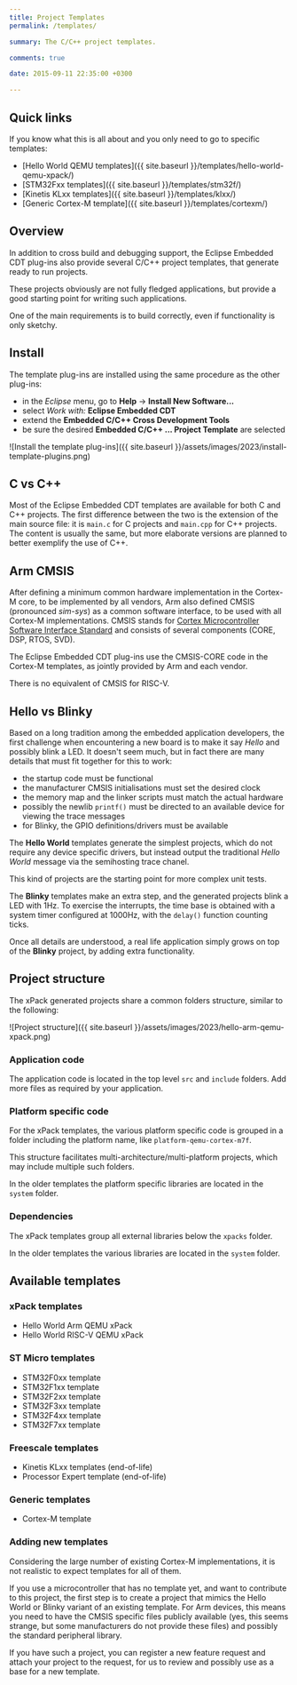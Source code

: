 ```yaml
---
title: Project Templates
permalink: /templates/

summary: The C/C++ project templates.

comments: true

date: 2015-09-11 22:35:00 +0300

---
```


## Quick links

If you know what this is all about and you only need to go to specific
templates:

- [Hello World QEMU templates]({{ site.baseurl }}/templates/hello-world-qemu-xpack/)
- [STM32Fxx templates]({{ site.baseurl }}/templates/stm32f/)
- [Kinetis KLxx templates]({{ site.baseurl }}/templates/klxx/)
- [Generic Cortex-M template]({{ site.baseurl }}/templates/cortexm/)

## Overview

In addition to cross build and debugging support, the Eclipse Embedded
CDT plug-ins also provide several C/C++ project templates, that generate
ready to run projects.

These projects obviously are not fully fledged applications, but provide a
good starting point for writing such applications.

One of the main requirements is to build correctly, even if functionality
is only sketchy.

## Install

The template plug-ins are installed using the same procedure as the other plug-ins:

- in the _Eclipse_ menu, go to **Help** → **Install New Software...**
- select _Work with:_ **Eclipse Embedded CDT**
- extend the **Embedded C/C++ Cross Development Tools**
- be sure the desired **Embedded C/C++ ... Project Template** are selected

![Install the template plug-ins]({{ site.baseurl }}/assets/images/2023/install-template-plugins.png)

## C vs C++

Most of the Eclipse Embedded CDT templates are available for both C and
C++ projects. The first difference between the two is the extension of
the main source file: it is `main.c` for C projects and `main.cpp` for
C++ projects. The content is usually the same, but more elaborate versions
are planned to better exemplify the use of C++.

## Arm CMSIS

After defining a minimum common hardware implementation in the Cortex-M core,
to be implemented by all vendors, Arm also defined CMSIS (pronounced _sim-sys_)
as a common software interface, to be used with all Cortex-M implementations.
CMSIS stands for
[Cortex Microcontroller Software Interface Standard](https://www.arm.com/products/processors/cortex-m/cortex-microcontroller-software-interface-standard.php)
and consists of several components (CORE, DSP, RTOS, SVD).

The Eclipse Embedded CDT plug-ins use the CMSIS-CORE code in the Cortex-M
templates, as jointly provided by Arm and each vendor.

There is no equivalent of CMSIS for RISC-V.

## Hello vs Blinky

Based on a long tradition among the embedded application developers, the
first challenge when encountering a new board is to make it
say _Hello_ and possibly blink a LED.
It doesn't seem much, but in fact there are many details that must fit
together for this to work:

- the startup code must be functional
- the manufacturer CMSIS initialisations must set the desired clock
- the memory map and the linker scripts must match the actual hardware
- possibly the newlib `printf()` must be directed to an available device for
viewing the trace messages
- for Blinky, the GPIO definitions/drivers must be available

The **Hello World** templates generate the simplest projects, which do not
require any device specific drivers, but instead output the traditional
_Hello World_ message via the semihosting trace chanel.

This kind of projects are the starting point for more complex unit tests.

The **Blinky** templates make an extra step, and the generated projects
blink a LED with 1Hz.
To exercise the interrupts, the time base is obtained with a system timer
configured at 1000Hz, with the `delay()` function counting ticks.

Once all details are understood, a real life application simply grows on
top of the **Blinky** project, by adding extra functionality.

## Project structure

The xPack generated projects share a common folders structure, similar to the following:

![Project structure]({{ site.baseurl }}/assets/images/2023/hello-arm-qemu-xpack.png)

### Application code

The application code is located in the top level `src` and `include` folders.
Add more files as required by your application.

### Platform specific code

For the xPack templates, the various platform specific code is grouped
in a folder including the platform name, like `platform-qemu-cortex-m7f`.

This structure facilitates multi-architecture/multi-platform projects, which
may include multiple such folders.

In the older templates the platform specific libraries are located
in the `system` folder.

### Dependencies

The xPack templates group all external libraries below the `xpacks` folder.

In the older templates the various libraries are located
in the `system` folder.

## Available templates

### xPack templates

- Hello World Arm QEMU xPack
- Hello World RISC-V QEMU xPack

### ST Micro templates

- STM32F0xx template
- STM32F1xx template
- STM32F2xx template
- STM32F3xx template
- STM32F4xx template
- STM32F7xx template

### Freescale templates

- Kinetis KLxx templates (end-of-life)
- Processor Expert template (end-of-life)

### Generic templates

- Cortex-M template

### Adding new templates

Considering the large number of existing Cortex-M implementations, it is
not realistic to expect templates for all of them.

If you use a microcontroller that has no template yet, and want to
contribute to this project, the first step is to create a project that
mimics the Hello World or Blinky variant of an existing template.
For Arm devices, this means you need
to have the CMSIS specific files publicly available (yes, this seems
strange, but some manufacturers do not provide these files) and possibly
the standard peripheral library.

If you have such a project, you can register a new feature request and
attach your project to the request, for us to review and possibly use
as a base for a new template.
